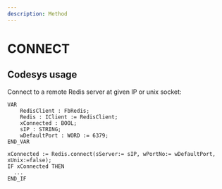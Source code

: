 ```yaml
---
description: Method
---
```


# CONNECT

## Codesys usage

Connect to a remote Redis server at given IP or unix socket:

```
VAR	
	RedisClient : FbRedis;
	Redis : IClient := RedisClient;
	xConnected : BOOL;
	sIP : STRING; 
	wDefaultPort : WORD := 6379;
END_VAR
```
```
xConnected := Redis.connect(sServer:= sIP, wPortNo:= wDefaultPort, xUnix:=false);
IF xConnected THEN	
  ...	
END_IF
```
